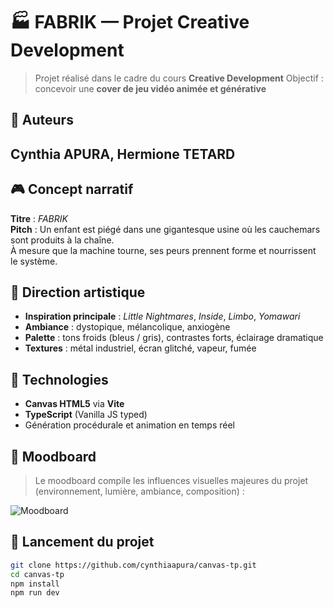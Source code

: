 # 🏭 FABRIK — Projet Creative Development

> Projet réalisé dans le cadre du cours **Creative Development**
> Objectif : concevoir une **cover de jeu vidéo animée et générative**


## 🧠 Auteurs

**Cynthia APURA, Hermione TETARD**
---

## 🎮 Concept narratif

**Titre** : *FABRIK*  
**Pitch** : Un enfant est piégé dans une gigantesque usine où les cauchemars sont produits à la chaîne.  
À mesure que la machine tourne, ses peurs prennent forme et nourrissent le système.


## 🎨 Direction artistique

- **Inspiration principale** : *Little Nightmares*, *Inside*, *Limbo*, *Yomawari*
- **Ambiance** : dystopique, mélancolique, anxiogène
- **Palette** : tons froids (bleus / gris), contrastes forts, éclairage dramatique
- **Textures** : métal industriel, écran glitché, vapeur, fumée


## 🧰 Technologies

- **Canvas HTML5** via **Vite**
- **TypeScript** (Vanilla JS typed)
- Génération procédurale et animation en temps réel


## 🧱 Moodboard
> Le moodboard compile les influences visuelles majeures du projet (environnement, lumière, ambiance, composition) :

![Moodboard](./public/assets/moodboard.png)

## 🚀 Lancement du projet

```bash
git clone https://github.com/cynthiaapura/canvas-tp.git
cd canvas-tp
npm install
npm run dev
```